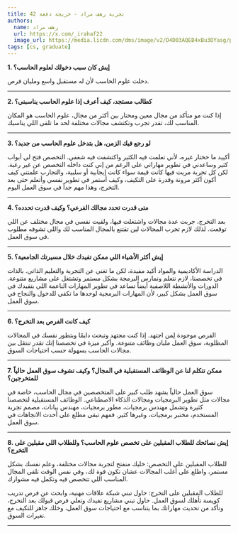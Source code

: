 ```yaml
---
title: تجربة رهف مراد - خريجة دفعة 42
authors:
  name: رهف مراد
  url: https://x.com/_irahaf22
  image_url: https://media.licdn.com/dms/image/v2/D4D03AQEB4xBu3DYasg/profile-displayphoto-shrink_800_800/profile-displayphoto-shrink_800_800/0/1722367506330?e=1750291200&v=beta&t=QVb5nHTrYePVY9iOEKhrwpA-yirSK5dUZ0ZZG-T4kcU
tags: [cs, graduate]
---
```

**1. إيش كان سبب دخولك لعلوم الحاسب؟**

دخلت علوم الحاسب لأن له مستقبل واسع ومليان فرص.

---
<!-- truncate -->


**2. كطالب مستجد، كيف أعرف إذا علوم الحاسب يناسبني؟**
  
إذا كنت مو متأكد من مجال معين ومحتار بين أكثر من مجال، علوم الحاسب هو المكان المناسب لك، تقدر تجرب وتكتشف مجالات مختلفة لحد ما تلقى اللي يناسبك.  

---------------

**3. لو رجع فيك الزمن، هل بتدخل علوم الحاسب من جديد؟**

أكييد ما حختار غيره، لأني تعلمت فيه الكثير واكتشفت فيه شغفي. التخصص فتح لي أبواب كثير وساعدني في تطوير مهاراتي على الرغم من إني كنت داخله التخصص عن غير رغبة. لكن كل تجربة مريت فيها كانت قيمة سواء كانت إيجابية أو سلبية، والتجارب علمتني كيف أكون أكثر مرونة وقدرة على التكيف، وكيف أستمر في تطوير نفسي وأتعلم حتى بعد التخرج، وهذا مهم جداً في سوق العمل اليوم.  

---------------

**4. متى قدرت تحدد مجالك الفرعي؟ وكيف قدرت تحدده؟**  

بعد التخرج، جربت عدة مجالات واشتغلت فيها، ولقيت نفسي في مجال مختلف عن اللي توقعت. لذلك لازم تجرب المجالات لين تقتنع بالمجال المناسب لك واللي تشوفه مطلوب في سوق العمل.  

---------------

**5. إيش أكثر الأشياء اللي ممكن تفيدك خلال مسيرتك الجامعية؟** 

الدراسة الأكاديمية والمواد أكيد مفيدة، لكن ما تغني عن التجربة والتعليم الذاتي. بالذات في تخصصنا، لازم نتعلم ونمارس البرمجة بشكل مستمر وتشتغل على مشاريع متنوعة. الدورات والأنشطة اللاصفية أيضاً تساعد في تطوير المهارات الناعمة اللي بتفيدك في سوق العمل بشكل كبير، لأن المهارات البرمجية لوحدها ما تكفي للدخول والنجاح في سوق العمل.  

---------------

**6. كيف كانت الفرص بعد التخرج؟**  

الفرص موجودة لِمن اجتهد. إذا كنت مجتهد وتبحث دايمًا وبتطور نفسك في المجالات المطلوبة، سوق العمل مليان وظائف متنوعة. وأكبر ميزة في تخصصنا إنك تقدر تنتقل بين مجالات الحاسب بسهولة حسب احتياجات السوق.  

---------------

**7. ممكن تتكلم لنا عن الوظائف المستقبلية في المجال؟ وكيف تشوف سوق العمل حالياً للمتخرجين؟**

سوق العمل حالياً يشهد طلب كبير على المتخصصين في مجال الحاسب، خاصة في مجالات مثل تطوير البرمجيات ومجالات الذكاء الاصطناعي. الوظائف المستقبلية لتخصصنا كثيرة وتشمل مهندس برمجيات، مطور برمجيات، مهندس بيانات، مصمم تجربة المستخدم، مختبر برمجيات، وغيرها كثير. فمهم تبقى مطلع على أحدث الاتجاهات في سوق العمل.  

---------------

**8. إيش نصائحك للطلاب المقبلين على تخصص علوم الحاسب؟ وللطلاب اللي مقبلين على التخرج؟**  

للطلاب المقبلين على التخصص: خليك منفتح لتجربة مجالات مختلفة، وعلم نفسك بشكل مستمر، واطلع على أغلب المجالات عشان تكون قوة لك، وفي نفس الوقت تلقى المجال المناسب اللي تتخصص فيه وتكمل فيه مشوارك. 

للطلاب المقبلين على التخرج: حاول تبني شبكة علاقات مهنية، وابحث عن فرص تدريب كويسة تأهلك لسوق العمل. حاول تبني مشاريع تفيدك وتعلي فرص قبولك بعد التخرج، وتأكد من تحديث مهاراتك بما يتناسب مع احتياجات سوق العمل، وخلك جاهز للتكيف مع تغيرات السوق.  

---------------

